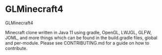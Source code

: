 # GLMinecraft4
GLMinecraft4

Minecraft clone written in Java 11 using gradle, OpenGL, LWJGL, GLFW, JOML, and more things which can be found in the build.gradle files, global and per-module.
Please see CONTRIBUTING.md for a guide on how to contribute.
